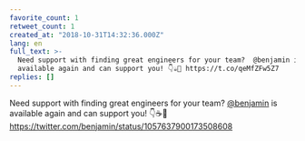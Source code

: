 ```yaml
---
favorite_count: 1
retweet_count: 1
created_at: "2018-10-31T14:32:36.000Z"
lang: en
full_text: >-
  Need support with finding great engineers for your team?  @benjamin is
  available again and can support you! 👇☕️🧔 https://t.co/qeMfZFw5Z7
replies: []
---
```


Need support with finding great engineers for your team?
[@benjamin](https://twitter.com/benjamin) is available again and can support
you! 👇☕️🧔 <https://twitter.com/benjamin/status/1057637900173508608>
